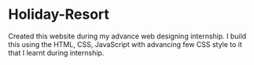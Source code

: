 # Holiday-Resort

Created this website during my advance web designing internship. I build this using the HTML, CSS, JavaScript with advancing few CSS style to it that I learnt during internship.
